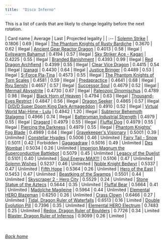 ```yaml
---
title:  "Disco Inferno"
---
```


This is a list of cards that are likely to change legality before the next rotation.

| Card name | Average | Last | Projected legality |
| :-- |
[Solemn Strike](https://db.ygoprodeck.com/card/?search=Solemn%20Strike) | 0.1806 | 0.69 | Illegal |
[The Phantom Knights of Rusty Bardiche](https://db.ygoprodeck.com/card/?search=The%20Phantom%20Knights%20of%20Rusty%20Bardiche) | 0.3670 | 0.62 | Illegal |
[Ancient Gear Reactor Dragon](https://db.ygoprodeck.com/card/?search=Ancient%20Gear%20Reactor%20Dragon) | 0.4013 | 0.58 | Illegal |
[Evilswarm Bahamut](https://db.ygoprodeck.com/card/?search=Evilswarm%20Bahamut) | 0.4194 | 0.57 | Illegal |
[Sky Striker Ace - Kagari](https://db.ygoprodeck.com/card/?search=Sky%20Striker%20Ace%20-%20Kagari) | 0.4225 | 0.55 | Illegal |
[Branded Banishment](https://db.ygoprodeck.com/card/?search=Branded%20Banishment) | 0.4393 | 0.99 | Illegal |
[Red Dragon Archfiend](https://db.ygoprodeck.com/card/?search=Red%20Dragon%20Archfiend) | 0.4399 | 0.55 | Illegal |
[Clear Vice Dragon](https://db.ygoprodeck.com/card/?search=Clear%20Vice%20Dragon) | 0.4415 | 0.54 | Illegal |
[Izanagi](https://db.ygoprodeck.com/card/?search=Izanagi) | 0.4430 | 0.64 | Illegal |
[Justice Bringer](https://db.ygoprodeck.com/card/?search=Justice%20Bringer) | 0.4489 | 0.53 | Illegal |
[S-Force Pla-Tina](https://db.ygoprodeck.com/card/?search=S-Force%20Pla-Tina) | 0.4573 | 0.55 | Illegal |
[The Phantom Knights of Torn Scales](https://db.ygoprodeck.com/card/?search=The%20Phantom%20Knights%20of%20Torn%20Scales) | 0.4581 | 0.59 | Illegal |
[Predapractice](https://db.ygoprodeck.com/card/?search=Predapractice) | 0.4641 | 0.68 | Illegal |
[Ryu Senshi](https://db.ygoprodeck.com/card/?search=Ryu%20Senshi) | 0.4657 | 0.57 | Illegal |
[Successor Soul](https://db.ygoprodeck.com/card/?search=Successor%20Soul) | 0.4679 | 0.52 | Illegal |
[Mermail Abysstrite](https://db.ygoprodeck.com/card/?search=Mermail%20Abysstrite) | 0.4730 | 0.67 | Illegal |
[Paleozoic Dinomischus](https://db.ygoprodeck.com/card/?search=Paleozoic%20Dinomischus) | 0.4789 | 0.98 | Illegal |
[Black Horn of Heaven](https://db.ygoprodeck.com/card/?search=Black%20Horn%20of%20Heaven) | 0.4794 | 0.63 | Illegal |
[Thousand-Eyes Restrict](https://db.ygoprodeck.com/card/?search=Thousand-Eyes%20Restrict) | 0.4847 | 0.56 | Illegal |
[Dragon Seeker](https://db.ygoprodeck.com/card/?search=Dragon%20Seeker) | 0.4865 | 0.57 | Illegal |
[D/D/D Super Doom King Dark Armageddon](https://db.ygoprodeck.com/card/?search=D/D/D%20Super%20Doom%20King%20Dark%20Armageddon) | 0.4910 | 0.52 | Illegal |
[Virtual World Mai-Hime - Lulu](https://db.ygoprodeck.com/card/?search=Virtual%20World%20Mai-Hime%20-%20Lulu) | 0.4942 | 1.20 | Illegal |
[Subterror Behemoth Stalagmo](https://db.ygoprodeck.com/card/?search=Subterror%20Behemoth%20Stalagmo) | 0.4966 | 0.74 | Illegal |
[Batteryman Industrial Strength](https://db.ygoprodeck.com/card/?search=Batteryman%20Industrial%20Strength) | 0.4979 | 0.55 | Illegal |
[Dragard](https://db.ygoprodeck.com/card/?search=Dragard) | 0.4979 | 0.55 | Illegal |
[Fluffal Dog](https://db.ygoprodeck.com/card/?search=Fluffal%20Dog) | 0.4979 | 0.55 | Illegal |
[Piercing the Darkness](https://db.ygoprodeck.com/card/?search=Piercing%20the%20Darkness) | 0.4979 | 0.55 | Illegal |
[Phantom Knights' Fog Blade](https://db.ygoprodeck.com/card/?search=Phantom%20Knights'%20Fog%20Blade) | 0.4989 | 0.64 | Illegal |
[Gravekeeper's Visionary](https://db.ygoprodeck.com/card/?search=Gravekeeper's%20Visionary) | 0.5001 | 0.39 | Unlimited |
[Constellar Hyades](https://db.ygoprodeck.com/card/?search=Constellar%20Hyades) | 0.5006 | 0.46 | Unlimited |
[Fairy Tail - Snow](https://db.ygoprodeck.com/card/?search=Fairy%20Tail%20-%20Snow) | 0.5011 | 0.42 | Forbidden |
[Gagagadraw](https://db.ygoprodeck.com/card/?search=Gagagadraw) | 0.5016 | 0.49 | Unlimited |
[Des Wombat](https://db.ygoprodeck.com/card/?search=Des%20Wombat) | 0.5034 | 0.26 | Unlimited |
[Imperion Magnum the Superconductive Battlebot](https://db.ygoprodeck.com/card/?search=Imperion%20Magnum%20the%20Superconductive%20Battlebot) | 0.5079 | 0.45 | Unlimited |
[Legacy of the Duelist](https://db.ygoprodeck.com/card/?search=Legacy%20of%20the%20Duelist) | 0.5101 | 0.40 | Unlimited |
[Soul Energy MAX!!!](https://db.ygoprodeck.com/card/?search=Soul%20Energy%20MAX!!!) | 0.5106 | 0.47 | Unlimited |
[Solemn Wishes](https://db.ygoprodeck.com/card/?search=Solemn%20Wishes) | 0.5237 | 0.46 | Unlimited |
[Noble Knight Bedwyr](https://db.ygoprodeck.com/card/?search=Noble%20Knight%20Bedwyr) | 0.5337 | 0.47 | Unlimited |
[Fifth Hope](https://db.ygoprodeck.com/card/?search=Fifth%20Hope) | 0.5364 | 0.26 | Unlimited |
[Hero of the East](https://db.ygoprodeck.com/card/?search=Hero%20of%20the%20East) | 0.5453 | 0.47 | Unlimited |
[Beastking of the Swamps](https://db.ygoprodeck.com/card/?search=Beastking%20of%20the%20Swamps) | 0.5501 | 0.44 | Unlimited |
[Skyscraper 2 - Hero City](https://db.ygoprodeck.com/card/?search=Skyscraper%202%20-%20Hero%20City) | 0.5529 | 0.24 | Unlimited |
[Stone Statue of the Aztecs](https://db.ygoprodeck.com/card/?search=Stone%20Statue%20of%20the%20Aztecs) | 0.5644 | 0.35 | Unlimited |
[Fluffal Bear](https://db.ygoprodeck.com/card/?search=Fluffal%20Bear) | 0.5664 | 0.41 | Unlimited |
[Madolche Magileine](https://db.ygoprodeck.com/card/?search=Madolche%20Magileine) | 0.5964 | 0.44 | Unlimited |
[Elemental HERO Blazeman](https://db.ygoprodeck.com/card/?search=Elemental%20HERO%20Blazeman) | 0.6250 | 0.26 | Unlimited |
[Crass Clown](https://db.ygoprodeck.com/card/?search=Crass%20Clown) | 0.6466 | 0.27 | Unlimited |
[Tidal, Dragon Ruler of Waterfalls](https://db.ygoprodeck.com/card/?search=Tidal,%20Dragon%20Ruler%20of%20Waterfalls) | 0.6513 | 0.16 | Limited |
[Double Evolution Pill](https://db.ygoprodeck.com/card/?search=Double%20Evolution%20Pill) | 0.7396 | 0.35 | Unlimited |
[Elemental HERO Electrum](https://db.ygoprodeck.com/card/?search=Elemental%20HERO%20Electrum) | 0.7483 | 0.25 | Unlimited |
[Redox, Dragon Ruler of Boulders](https://db.ygoprodeck.com/card/?search=Redox,%20Dragon%20Ruler%20of%20Boulders) | 0.7726 | 0.34 | Limited |
[Blaster, Dragon Ruler of Infernos](https://db.ygoprodeck.com/card/?search=Blaster,%20Dragon%20Ruler%20of%20Infernos) | 0.9099 | 0.26 | Limited |

<br>

###### [Back home](index)
